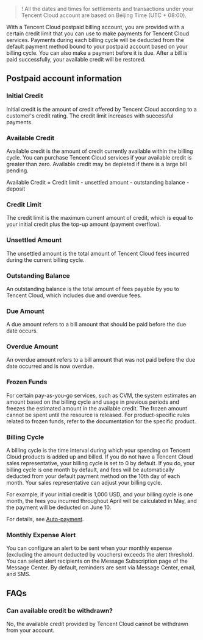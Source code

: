 >! All the dates and times for settlements and transactions under your Tencent Cloud account are based on Beijing Time (UTC + 08:00).

With a Tencent Cloud postpaid billing account, you are provided with a certain credit limit that you can use to make payments for Tencent Cloud services. Payments during each billing cycle will be deducted from the default payment method bound to your postpaid account based on your billing cycle. You can also make a payment before it is due. After a bill is paid successfully, your available credit will be restored.

## Postpaid account information
### Initial Credit
Initial credit is the amount of credit offered by Tencent Cloud according to a customer's credit rating. The credit limit increases with successful payments.

### Available Credit
Available credit is the amount of credit currently available within the billing cycle. You can purchase Tencent Cloud services if your available credit is greater than zero. Available credit may be depleted if there is a large bill pending.

Available Credit = Credit limit - unsettled amount - outstanding balance - deposit

### Credit Limit
The credit limit is the maximum current amount of credit, which is equal to your initial credit plus the top-up amount (payment overflow).

### Unsettled Amount
The unsettled amount is the total amount of Tencent Cloud fees incurred during the current billing cycle.

### Outstanding Balance
An outstanding balance is the total amount of fees payable by you to Tencent Cloud, which includes due and overdue fees.

### Due Amount
A due amount refers to a bill amount that should be paid before the due date occurs.

### Overdue Amount
An overdue amount refers to a bill amount that was not paid before the due date occurred and is now overdue.

### Frozen Funds
For certain pay-as-you-go services, such as CVM, the system estimates an amount based on the billing cycle and usage in previous periods and freezes the estimated amount in the available credit. The frozen amount cannot be spent until the resource is released. For product-specific rules related to frozen funds, refer to the documentation for the specific product.

### Billing Cycle
A billing cycle is the time interval during which your spending on Tencent Cloud products is added up and billed. If you do not have a Tencent Cloud sales representative, your billing cycle is set to 0 by default. If you do, your billing cycle is one month by default, and fees will be automatically deducted from your default payment method on the 10th day of each month. Your sales representative can adjust your billing cycle.

For example, if your initial credit is 1,000 USD, and your billing cycle is one month, the fees you incurred throughout April will be calculated in May, and the payment will be deducted on June 10.

For details, see [Auto-payment](https://intl.cloud.tencent.com/document/product/555/31994).

### Monthly Expense Alert

You can configure an alert to be sent when your monthly expense (excluding the amount deducted by vouchers) exceeds the alert threshold. You can select alert recipients on the Message Subscription page of the Message Center. By default, reminders are sent via Message Center, email, and SMS.

## FAQs
###  Can available credit be withdrawn?

No, the available credit provided by Tencent Cloud cannot be withdrawn from your account. 
